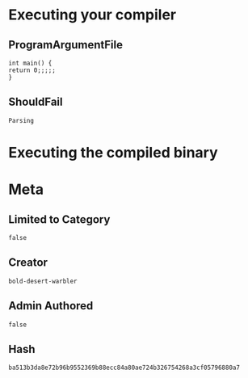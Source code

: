 # Executing your compiler

## ProgramArgumentFile

```
int main() {
return 0;;;;;
}
```

## ShouldFail

```
Parsing
```

# Executing the compiled binary

# Meta

## Limited to Category

```
false
```

## Creator

```
bold-desert-warbler
```

## Admin Authored

```
false
```

## Hash

```
ba513b3da8e72b96b9552369b88ecc84a80ae724b326754268a3cf05796880a7
```
